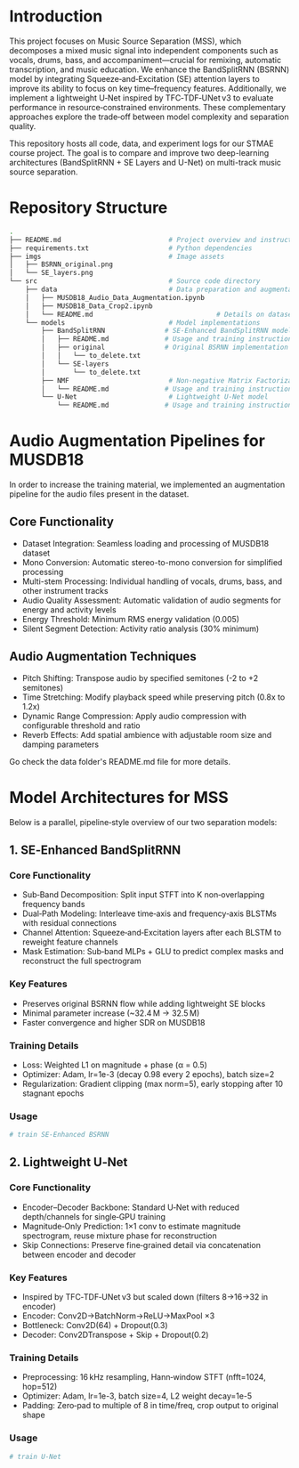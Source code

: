 # Introduction

This project focuses on Music Source Separation (MSS), which decomposes a mixed music signal into independent components such as vocals, drums, bass, and accompaniment—crucial for remixing, automatic transcription, and music education. We enhance the BandSplitRNN (BSRNN) model by integrating Squeeze‑and‑Excitation (SE) attention layers to improve its ability to focus on key time–frequency features. Additionally, we implement a lightweight U‑Net inspired by TFC‑TDF‑UNet v3 to evaluate performance in resource‑constrained environments. These complementary approaches explore the trade‑off between model complexity and separation quality.

This repository hosts all code, data, and experiment logs for our STMAE course project. The goal is to compare and improve two deep-learning architectures (BandSplitRNN + SE Layers and U-Net) on multi-track music source separation.

# Repository Structure
```bash
.
├── README.md                           # Project overview and instructions
├── requirements.txt                    # Python dependencies
├── imgs                                # Image assets
│   ├── BSRNN_original.png              
│   └── SE_layers.png                   
└── src                                 # Source code directory
    ├── data                            # Data preparation and augmentation
    │   ├── MUSDB18_Audio_Data_Augmentation.ipynb   
    │   ├── MUSDB18_Data_Crop2.ipynb                
    │   └── README.md                               # Details on dataset structure and usage
    └── models                          # Model implementations
        ├── BandSplitRNN               # SE‑Enhanced BandSplitRNN model
        │   ├── README.md              # Usage and training instructions for BSRNN
        │   ├── original               # Original BSRNN implementation
        │   │   └── to_delete.txt      
        │   └── SE‑layers             
        │       └── to_delete.txt      
        ├── NMF                         # Non-negative Matrix Factorization baseline
        │   └── README.md              # Usage and training instructions for NMF
        └── U‑Net                       # Lightweight U‑Net model
            └── README.md              # Usage and training instructions for U‑Net
```


# Audio Augmentation Pipelines for MUSDB18

In order to increase the training material, we implemented an augmentation pipeline for the audio files present in the dataset.

## Core Functionality

- Dataset Integration: Seamless loading and processing of MUSDB18 dataset
- Mono Conversion: Automatic stereo-to-mono conversion for simplified processing
- Multi-stem Processing: Individual handling of vocals, drums, bass, and other instrument tracks
- Audio Quality Assessment: Automatic validation of audio segments for energy and activity levels
- Energy Threshold: Minimum RMS energy validation (0.005)
- Silent Segment Detection: Activity ratio analysis (30% minimum)

## Audio Augmentation Techniques
- Pitch Shifting: Transpose audio by specified semitones (-2 to +2 semitones)
- Time Stretching: Modify playback speed while preserving pitch (0.8x to 1.2x)
- Dynamic Range Compression: Apply audio compression with configurable threshold and ratio
- Reverb Effects: Add spatial ambience with adjustable room size and damping parameters

Go check the data folder's README.md file for more details.


# Model Architectures for MSS
Below is a parallel, pipeline‑style overview of our two separation models:

## 1. SE‑Enhanced BandSplitRNN
### Core Functionality
- Sub‑Band Decomposition: Split input STFT into K non‑overlapping frequency bands
- Dual‑Path Modeling: Interleave time‑axis and frequency‑axis BLSTMs with residual connections
- Channel Attention: Squeeze‑and‑Excitation layers after each BLSTM to reweight feature channels
- Mask Estimation: Sub‑band MLPs + GLU to predict complex masks and reconstruct the full spectrogram
  
### Key Features
- Preserves original BSRNN flow while adding lightweight SE blocks
- Minimal parameter increase (~32.4 M → 32.5 M)
- Faster convergence and higher SDR on MUSDB18

### Training Details
- Loss: Weighted L1 on magnitude + phase (α = 0.5)
- Optimizer: Adam, lr=1e-3 (decay 0.98 every 2 epochs), batch size=2
- Regularization: Gradient clipping (max norm=5), early stopping after 10 stagnant epochs

### Usage
```bash
# train SE-Enhanced BSRNN

```

## 2. Lightweight U‑Net
### Core Functionality
- Encoder–Decoder Backbone: Standard U‑Net with reduced depth/channels for single‑GPU training
- Magnitude‑Only Prediction: 1×1 conv to estimate magnitude spectrogram, reuse mixture phase for reconstruction
- Skip Connections: Preserve fine‑grained detail via concatenation between encoder and decoder

### Key Features
- Inspired by TFC‑TDF‑UNet v3 but scaled down (filters 8→16→32 in encoder)
- Encoder: Conv2D→BatchNorm→ReLU→MaxPool ×3
- Bottleneck: Conv2D(64) + Dropout(0.3)
- Decoder: Conv2DTranspose + Skip + Dropout(0.2)

### Training Details
- Preprocessing: 16 kHz resampling, Hann‑window STFT (nfft=1024, hop=512)
- Optimizer: Adam, lr=1e-3, batch size=4, L2 weight decay=1e-5
- Padding: Zero‑pad to multiple of 8 in time/freq, crop output to original shape

### Usage
```bash
# train U‑Net

```






